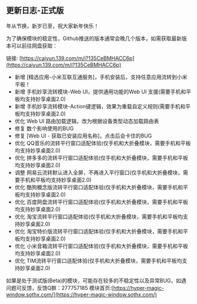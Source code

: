 ## 更新日志-正式版

年从节换，新岁已至，祝大家新年快乐！

为了确保模块的稳定性，Github推送的版本通常会晚几个版本，如需获取最新版本可以前往网盘获取：

链接: [https://caiyun.139.com/m/i?135CeBMHACC6p](https://caiyun.139.com/m/i?135CeBMHACC6p)

- 新增 [精选应用-小米互联互通服务]，手机安装后，支持任意应用流转到小米平板！
- 新增 手机妙享流转模块-Web UI，提供通用功能的Web UI 支援(需要手机和平板均支持妙享桌面2.0)
- 新增 手机妙享流转模块-Action键逻辑，效果为重载自定义规则(需要手机和平板均支持妙享桌面2.0)
- 优化 Web UI 路由加载逻辑，改为根据设备类型动态加载路由表
- 修复 数个影响使用的BUG
- 修复 [Web UI - 获取已安装应用名称]，点击后会卡住的BUG
- 优化 QQ音乐的流转平行窗口适配体验(仅手机和大折叠模块，需要手机和平板均支持妙享桌面2.0)
- 优化 拼多多的流转平行窗口适配体验(仅手机和大折叠模块，需要手机和平板均支持妙享桌面2.0)
- 调整 网易云流转默认进入全屏，不再进入平行窗口(仅手机和大折叠模块，需要手机和平板均支持妙享桌面2.0)
- 优化 酷狗概念版流转平行窗口适配体验(仅手机和大折叠模块，需要手机和平板均支持妙享桌面2.0)
- 优化 百度网盘流转平行窗口适配体验(仅手机和大折叠模块，需要手机和平板均支持妙享桌面2.0)
- 优化 淘宝流转平行窗口适配体验(仅手机和大折叠模块，需要手机和平板均支持妙享桌面2.0)
- 优化 淘宝特价版流转平行窗口适配体验(仅手机和大折叠模块，需要手机和平板均支持妙享桌面2.0)
- 优化 小米音箱流转平行窗口适配体验(仅手机和大折叠模块，需要手机和平板均支持妙享桌面2.0)
- 优化 TIM流转平行窗口适配体验(仅手机和大折叠模块，需要手机和平板均支持妙享桌面2.0)

如果是处于测试版(Beta)的模块，可能存在较多的不稳定性以及异常BUG，如遇问题可反馈，反馈Q群：277757185
模块首页:[https://hyper-magic-window.sothx.com/](https://hyper-magic-window.sothx.com/)